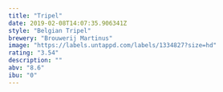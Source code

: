 ```yaml
---
title: "Tripel"
date: 2019-02-08T14:07:35.906341Z
style: "Belgian Tripel"
brewery: "Brouwerij Martinus"
image: "https://labels.untappd.com/labels/1334827?size=hd"
rating: "3.54"
description: ""
abv: "8.6"
ibu: "0"
---
```


